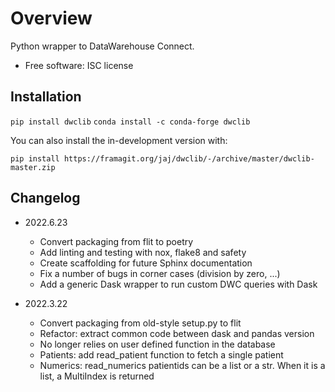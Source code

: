 # Overview
Python wrapper to DataWarehouse Connect.
-   Free software: ISC license

## Installation
`pip install dwclib`
`conda install -c conda-forge dwclib`

You can also install the in-development version with:

`pip install https://framagit.org/jaj/dwclib/-/archive/master/dwclib-master.zip`

## Changelog
- 2022.6.23
    - Convert packaging from flit to poetry
    - Add linting and testing with nox, flake8 and safety
    - Create scaffolding for future Sphinx documentation
    - Fix a number of bugs in corner cases (division by zero, ...)
    - Add a generic Dask wrapper to run custom DWC queries with Dask

- 2022.3.22
    - Convert packaging from old-style setup.py to flit
    - Refactor: extract common code between dask and pandas version
    - No longer relies on user defined function in the database
    - Patients: add read_patient function to fetch a single patient
    - Numerics: read_numerics patientids can be a list or a str. When it is a list, a MultiIndex is returned

